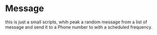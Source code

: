 # Message

this is just a small scripts, whih peak a random message from a list of message and send it to a Phone number to with a scheduled frequency.
